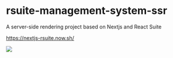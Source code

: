# rsuite-management-system-ssr

A server-side rendering project based on Nextjs and React Suite

https://nextjs-rsuite.now.sh/


![](https://user-images.githubusercontent.com/1203827/63001303-eefdc300-bea5-11e9-9833-9817b867ccd0.png)
